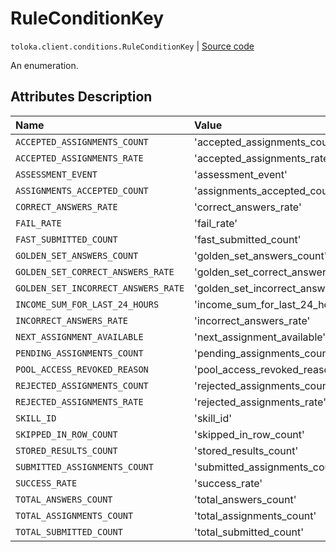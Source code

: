 # RuleConditionKey
`toloka.client.conditions.RuleConditionKey` | [Source code](https://github.com/Toloka/toloka-kit/blob/v1.2.2/src/client/conditions.py#L40)

An enumeration.

## Attributes Description

| Name | Value | Description |
| :------| :-----------| :----------| 
`ACCEPTED_ASSIGNMENTS_COUNT`|'accepted_assignments_count'|
`ACCEPTED_ASSIGNMENTS_RATE`|'accepted_assignments_rate'|
`ASSESSMENT_EVENT`|'assessment_event'|
`ASSIGNMENTS_ACCEPTED_COUNT`|'assignments_accepted_count'|
`CORRECT_ANSWERS_RATE`|'correct_answers_rate'|
`FAIL_RATE`|'fail_rate'|
`FAST_SUBMITTED_COUNT`|'fast_submitted_count'|
`GOLDEN_SET_ANSWERS_COUNT`|'golden_set_answers_count'|
`GOLDEN_SET_CORRECT_ANSWERS_RATE`|'golden_set_correct_answers_rate'|
`GOLDEN_SET_INCORRECT_ANSWERS_RATE`|'golden_set_incorrect_answers_rate'|
`INCOME_SUM_FOR_LAST_24_HOURS`|'income_sum_for_last_24_hours'|
`INCORRECT_ANSWERS_RATE`|'incorrect_answers_rate'|
`NEXT_ASSIGNMENT_AVAILABLE`|'next_assignment_available'|
`PENDING_ASSIGNMENTS_COUNT`|'pending_assignments_count'|
`POOL_ACCESS_REVOKED_REASON`|'pool_access_revoked_reason'|
`REJECTED_ASSIGNMENTS_COUNT`|'rejected_assignments_count'|
`REJECTED_ASSIGNMENTS_RATE`|'rejected_assignments_rate'|
`SKILL_ID`|'skill_id'|
`SKIPPED_IN_ROW_COUNT`|'skipped_in_row_count'|
`STORED_RESULTS_COUNT`|'stored_results_count'|
`SUBMITTED_ASSIGNMENTS_COUNT`|'submitted_assignments_count'|
`SUCCESS_RATE`|'success_rate'|
`TOTAL_ANSWERS_COUNT`|'total_answers_count'|
`TOTAL_ASSIGNMENTS_COUNT`|'total_assignments_count'|
`TOTAL_SUBMITTED_COUNT`|'total_submitted_count'|
